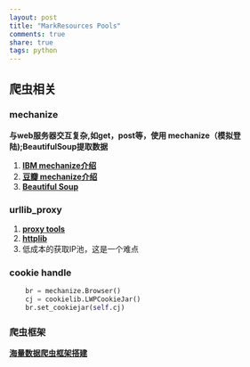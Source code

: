 ```yaml
---
layout: post
title: "MarkResources Pools"
comments: true
share: true
tags: python
---
```


## 爬虫相关

### mechanize
**与web服务器交互复杂,如get，post等，使用 mechanize（模拟登陆);BeautifulSoup提取数据** 
1.  [**IBM mechanize介绍**](http://www.ibm.com/developerworks/cn/linux/l-python-mechanize-beautiful-soup/#resources)
2. [**豆瓣 mechanize介绍**](http://site.douban.com/146782/widget/notes/15468638/note/355611270/) 
3. [**Beautiful Soup**](http://cuiqingcai.com/1319.html)

### urllib_proxy
1. [**proxy tools**](https://github.com/the5fire/practice_demo/blob/master/tools/urllib_proxy.py)
2. [**httplib**](https://docs.python.org/2/library/httplib.html)
3. 低成本的获取IP池，这是一个难点

### cookie handle

```python
    br = mechanize.Browser()
    cj = cookielib.LWPCookieJar()
    br.set_cookiejar(self.cj)
```

### 爬虫框架
[**海量数据爬虫框架搭建**](http://blog.jobbole.com/46673/)
